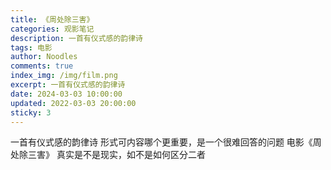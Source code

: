 ```yaml
---
title: 《周处除三害》
categories: 观影笔记
description: 一首有仪式感的韵律诗
tags: 电影
author: Noodles
comments: true
index_img: /img/film.png
excerpt: 一首有仪式感的韵律诗
date: 2024-03-03 10:00:00
updated: 2022-03-03 20:00:00
sticky: 3
---
```


一首有仪式感的韵律诗
 形式可内容哪个更重要，是一个很难回答的问题
电影《周处除三害》
真实是不是现实，如不是如何区分二者

